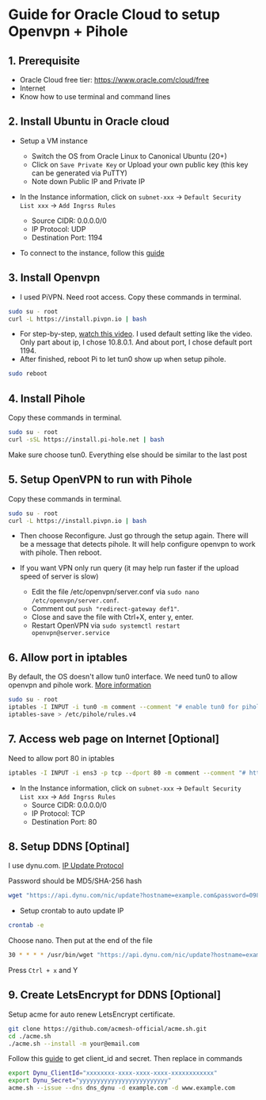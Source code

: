 # Guide for Oracle Cloud to setup Openvpn + Pihole

## 1. Prerequisite
* Oracle Cloud free tier: https://www.oracle.com/cloud/free
* Internet
* Know how to use terminal and command lines

## 2. Install Ubuntu in Oracle cloud
* Setup a VM instance
  * Switch the OS from Oracle Linux to Canonical Ubuntu (20+)
  * Click on `Save Private Key` or Upload your own public key (this key can be generated via PuTTY)
  * Note down Public IP and Private IP

* In the Instance information, click on `subnet-xxx` -> `Default Security List xxx` -> `Add Ingrss Rules`
  * Source CIDR: 0.0.0.0/0
  * IP Protocol: UDP
  * Destination Port: 1194

* To connect to the instance, follow this [guide](https://docs.oracle.com/en-us/iaas/Content/Compute/Tasks/accessinginstance.htm)

## 3. Install Openvpn
* I used PiVPN. Need root access. Copy these commands in terminal.

```bash
sudo su - root
curl -L https://install.pivpn.io | bash
```

* For step-by-step, [watch this video](https://www.youtube.com/watch?v=9RSHSt4RuLk). I used default setting like the video. Only part about ip, I chose 10.8.0.1. And about port, I chose default port 1194.
* After finished, reboot Pi to let tun0 show up when setup pihole.

```bash
sudo reboot
```

## 4. Install Pihole

Copy these commands in terminal.

```bash
sudo su - root
curl -sSL https://install.pi-hole.net | bash
```
Make sure choose tun0. Everything else should be similar to the last post

## 5. Setup OpenVPN to run with Pihole

Copy these commands in terminal.

```bash
sudo su - root
curl -L https://install.pivpn.io | bash
```
* Then choose Reconfigure. Just go through the setup again. There will be a message that detects pihole. It will help configure openvpn to work with pihole. Then reboot.

* If you want VPN only run query (it may help run faster if the upload speed of server is slow)
  * Edit the file /etc/openvpn/server.conf via `sudo nano /etc/openvpn/server.conf`.  
  * Comment out `push "redirect-gateway def1"`.
  * Close and save the file with Ctrl+X, enter y, enter.
  * Restart OpenVPN via `sudo systemctl restart openvpn@server.service`

## 6. Allow port in iptables
By default, the OS doesn't allow tun0 interface. We need tun0 to allow openvpn and pihole work. [More information](https://docs.pi-hole.net/guides/vpn/openvpn/firewall/)

```bash
sudo su - root
iptables -I INPUT -i tun0 -m comment --comment "# enable tun0 for pihole #" -j ACCEPT
iptables-save > /etc/pihole/rules.v4
```
## 7. Access web page on Internet [Optional]

Need to allow port 80 in iptables
```bash
iptables -I INPUT -i ens3 -p tcp --dport 80 -m comment --comment "# http #" -j ACCEPT
```

* In the Instance information, click on `subnet-xxx` -> `Default Security List xxx` -> `Add Ingrss Rules`
  * Source CIDR: 0.0.0.0/0
  * IP Protocol: TCP
  * Destination Port: 80

## 8. Setup DDNS [Optinal]
I use dynu.com. [IP Update Protocol](https://www.dynu.com/en-US/DynamicDNS/IP-Update-Protocol)

Password should be MD5/SHA-256 hash
```bash
wget "https://api.dynu.com/nic/update?hostname=example.com&password=098f6bcd4621d373cade4e832627b4f6" -O /dev/null
```

* Setup crontab to auto update IP
```bash
crontab -e
```
Choose nano. Then put at the end of the file
```bash
30 * * * * /usr/bin/wget "https://api.dynu.com/nic/update?hostname=example.com&password=098f6bcd4621d373cade4e832627b4f6" -O /dev/null
```
Press `Ctrl + x` and Y

## 9. Create LetsEncrypt for DDNS [Optional]

Setup acme for auto renew LetsEncrypt certificate.
```bash
git clone https://github.com/acmesh-official/acme.sh.git
cd ./acme.sh
./acme.sh --install -m your@email.com
```

Follow this [guide](https://www.dynu.com/resources/api/documentation) to get client_id and secret. Then replace in commands
```bash
export Dynu_ClientId="xxxxxxxx-xxxx-xxxx-xxxx-xxxxxxxxxxxx"
export Dynu_Secret="yyyyyyyyyyyyyyyyyyyyyyyyy"
acme.sh --issue --dns dns_dynu -d example.com -d www.example.com
```
